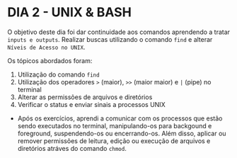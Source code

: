 # DIA 2 - UNIX & BASH

O objetivo deste dia foi dar continuidade aos comandos aprendendo a tratar `inputs e outputs`. Realizar buscas utilizando o comando `find` e alterar `Níveis de Acesso no UNIX`.

Os tópicos abordados foram:

1. Utilização do comando `find`
2. Utilização dos operadores `>` (maior), `>>` (maior maior) e `|` (pipe) no terminal
3. Alterar as permissões de arquivos e diretórios
4. Verificar o status e enviar sinais a processos UNIX


- Após os exercícios, aprendi a comunicar com os processos que estão sendo executados no terminal, manipulando-os para backgound e foreground, suspendendo-os ou encerrando-os. Além disso, aplicar ou remover permissões de leitura, edição ou execução de arquivos e diretórios atráves do comando `chmod`.